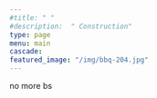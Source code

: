 ```yaml
---
#title: " "
#description:  " Construction"
type: page
menu: main
cascade:
featured_image: "/img/bbq-204.jpg"
---
```

  no more bs
